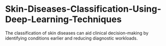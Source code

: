 # Skin-Diseases-Classification-Using-Deep-Learning-Techniques
The classification of skin diseases can aid clinical decision-making by identifying conditions earlier and reducing diagnostic workloads.
